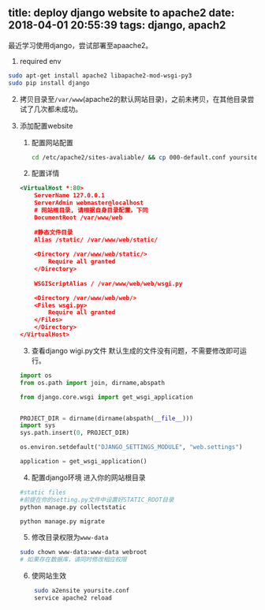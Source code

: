 title: deploy django website to apache2
date: 2018-04-01 20:55:39
tags: django, apach2
---

最近学习使用django，尝试部署至apaache2。

1. required env
```bash
sudo apt-get install apache2 libapache2-mod-wsgi-py3
sudo pip install django
```

2. 拷贝目录至`/var/www`(apache2的默认网站目录)，之前未拷贝，在其他目录尝试了几次都未成功。

3. 添加配置website
	1. 配置网站配置
		```bash
		cd /etc/apache2/sites-avaliable/ && cp 000-default.conf yoursite.conf
		```

	2. 配置详情
	```xml
	<VirtualHost *:80>
		ServerName 127.0.0.1
		ServerAdmin webmaster@localhost
		# 网站根目录, 请根据自身目录配置，下同
		DocumentRoot /var/www/web
		
		#静态文件目录
		Alias /static/ /var/www/web/static/
		
		<Directory /var/www/web/static/>
			Require all granted
		</Directory>
		
		WSGIScriptAlias / /var/www/web/web/wsgi.py

		<Directory /var/www/web/web/>
		<Files wsgi.py>
			Require all granted
		</Files>
		</Directory>
	</VirtualHost>
	``` 

	3. 查看django wigi.py文件
	  默认生成的文件没有问题，不需要修改即可运行。
	  ```python
	  import os
      from os.path import join, dirname,abspath
      
      from django.core.wsgi import get_wsgi_application
      
      
      PROJECT_DIR = dirname(dirname(abspath(__file__)))
      import sys
      sys.path.insert(0, PROJECT_DIR)
      
      os.environ.setdefault("DJANGO_SETTINGS_MODULE", "web.settings")
      
      application = get_wsgi_application()

	  ```

	4. 配置django环境
	进入你的网站根目录
	```bash
	#static files
	#前提在你的setting.py文件中设置好STATIC_ROOT目录
	python manage.py collectstatic

	python manage.py migrate
	```

	5. 修改目录权限为`www-data`
	```bash
	sudo chown www-data:www-data webroot
	# 如果存在数据库，请同时修改相应权限
	```

	6. 使网站生效
	```bash
		sudo a2ensite yoursite.conf
		service apache2 reload
	```

